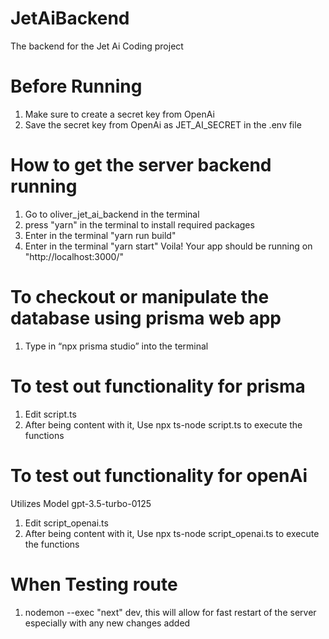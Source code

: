 # JetAiBackend
The backend for the Jet Ai Coding project

# Before Running
1) Make sure to create a secret key from OpenAi
2) Save the secret key from OpenAi as JET_AI_SECRET in the .env file
# How to get the server backend running
1) Go to oliver_jet_ai_backend in the terminal
2) press "yarn" in the terminal to install required packages
3) Enter in the terminal "yarn run build"
4) Enter in the terminal "yarn start"
Voila! Your app should be running on "http://localhost:3000/"

# To checkout or manipulate the database using prisma web app
1) Type in “npx prisma studio” into the terminal

# To test out functionality for prisma
1) Edit script.ts
2) After being content with it, Use npx ts-node script.ts to execute the functions

# To test out functionality for openAi
Utilizes Model gpt-3.5-turbo-0125
1) Edit script_openai.ts
2) After being content with it, Use npx ts-node script_openai.ts to execute the functions

# When Testing route
1) nodemon --exec "next" dev, this will allow for fast restart of the server especially with any new changes added
